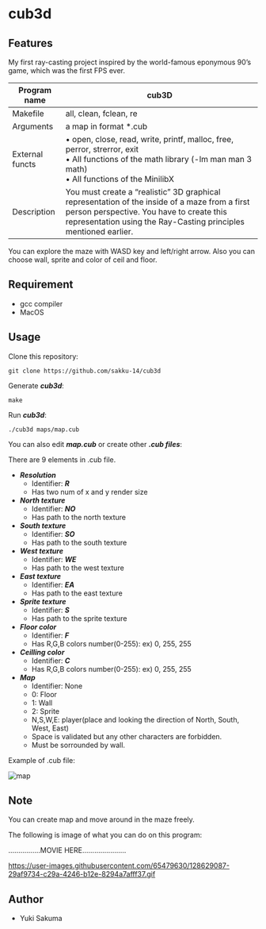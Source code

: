 # cub3d

## Features
My first ray-casting project inspired by the world-famous eponymous 90’s game, which was the first FPS ever.

| Program name | cub3D |
| ---- | ---- |
| Makefile | all, clean, fclean, re |
| Arguments | a map in format *.cub |
| External functs | • open, close, read, write, printf, malloc, free, perror, strerror, exit<br>• All functions of the math library (-lm man man 3 math)<br>• All functions of the MinilibX |
| Description | You must create a “realistic” 3D graphical representation of the inside of a maze from a first person perspective. You have to create this representation using the Ray-Casting principles mentioned earlier. |

You can explore the maze with WASD key and left/right arrow. Also you can choose wall, sprite and color of ceil and floor.

## Requirement
- gcc compiler
- MacOS

## Usage
Clone this repository:
```shell
git clone https://github.com/sakku-14/cub3d
```

Generate ***cub3d***:
```shell
make
```

Run ***cub3d***:
```shell
./cub3d maps/map.cub
```

You can also edit ***map.cub*** or create other ***.cub files***:

There are 9 elements in .cub file.
- ***Resolution***
  - Identifier: ***R***
  - Has two num of x and y render size
- ***North texture***
  - Identifier: ***NO***
  - Has path to the north texture
- ***South texture***
  - Identifier: ***SO***
  - Has path to the south texture
- ***West texture***
  - Identifier: ***WE***
  - Has path to the west texture
- ***East texture***
  - Identifier: ***EA***
  - Has path to the east texture
- ***Sprite texture***
  - Identifier: ***S***
  - Has path to the sprite texture
- ***Floor color***
  - Identifier: ***F***
  - Has R,G,B colors number(0-255): ex) 0, 255, 255 
- ***Ceilling color***
  - Identifier: ***C***
  - Has R,G,B colors number(0-255): ex) 0, 255, 255
- ***Map***
  - Identifier: None
  - 0: Floor
  - 1: Wall
  - 2: Sprite
  - N,S,W,E: player(place and looking the direction of North, South, West, East)
  - Space is validated but any other characters are forbidden.
  - Must be sorrounded by wall.

Example of .cub file:

![map](https://github.com/sakku-14/image_repo/blob/master/cub3d/map_img.png)

## Note

You can create map and move around in the maze freely.

The following is image of what you can do on this program:

................MOVIE HERE......................

https://user-images.githubusercontent.com/65479630/128629087-29af9734-c29a-4246-b12e-8294a7afff37.gif


## Author
- Yuki Sakuma
